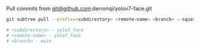 Pull commits from git@github.com:derronqi/yolov7-face.git

```bash
git subtree pull --prefix=<subdirectory> <remote-name> <branch> --squash

# <subdirectory> - yolo7_face
# <remote-name> - yolo7_face
# <branch> - main
```

